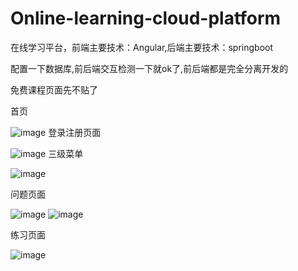 # Online-learning-cloud-platform
在线学习平台，前端主要技术：Angular,后端主要技术：springboot




配置一下数据库,前后端交互检测一下就ok了,前后端都是完全分离开发的


免费课程页面先不贴了


首页


![image](https://github.com/29DCH/Online-learning-cloud-platform/blob/master/olcp/1.png)
登录注册页面


![image](https://github.com/29DCH/Online-learning-cloud-platform/blob/master/olcp/2.png)
三级菜单


![image](https://github.com/29DCH/Online-learning-cloud-platform/blob/master/olcp/3.png)

问题页面


![image](https://github.com/29DCH/Online-learning-cloud-platform/blob/master/olcp/4.png)
![image](https://github.com/29DCH/Online-learning-cloud-platform/blob/master/olcp/5.png)

练习页面


![image](https://github.com/29DCH/Online-learning-cloud-platform/blob/master/olcp/6.png)

